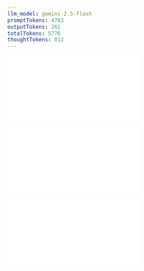 ```yaml
---
llm_model: gemini-2.5-flash
promptTokens: 4703
outputTokens: 261
totalTokens: 5776
thoughtTokens: 812
---
```


![@](steps/_.fa3ad648.md)

![@](steps/prompt.2283da6b.md)

![@](steps/response.31b9a2c2.md)